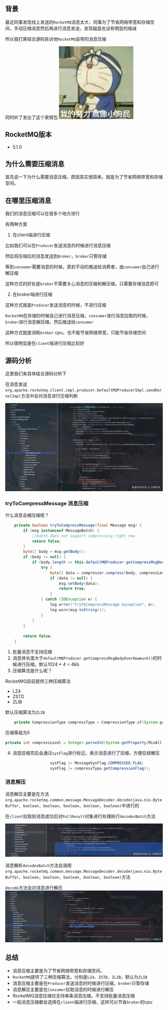 ## 背景

最近同事发现线上发送的`RocketMQ`消息太大，同事为了节省网络带宽和存储空间，手动压缩消息然后再进行消息发送，发现磁盘也没有明显的缩减

所以我打算结合源码告诉他`RocketMQ`自带的消息压缩

同时听了发出了这个表情包
![alt text](../images/duola.png)

## RocketMQ版本

*   5.1.0

## 为什么需要压缩消息

首先说一下为什么需要消息压缩，原因其实很简单。就是为了节省网络带宽和存储空间。

## 在哪里压缩消息

我们的消息压缩可以在很多个地方进行

有两种方案

1.  在client端进行压缩

比如我们可以在`Producer`发送消息的时候进行消息压缩

然后将压缩后的消息发送到`Broker`，`broker`只管存储

等到`consumer`需要消息的时候，原封不动的推送给消费者，由`consumer`自己进行解压缩

这种方式的好处是`broker`不需要关心消息的压缩和解压缩，只需要存储消息即可

2.  在broker端进行压缩

这种方式就是`Producer`发送消息的时候，不进行压缩

`RocketMQ`在存储的时候自己进行消息压缩，`consumer`进行消息拉取的时候，`broker`进行消息解压缩，然后推送给`consumer`

这种方式就是消耗`broker` cpu，也不能节省网络带宽，只能节省存储空间

所以很明显是在`client`端进行压缩比较好

## 源码分析

这里我们来具体结合源码分析下

在消息发送`org.apache.rocketmq.client.impl.producer.DefaultMQProducerImpl.sendKernelImpl`方法中会对消息进行压缩判断

![alt text](../images/sendKernelImpl-code.png)

### tryToCompressMessage 消息压缩

什么消息会被压缩呢？

```java
    private boolean tryToCompressMessage(final Message msg) {
        if (msg instanceof MessageBatch) {
            //batch does not support compressing right now
            return false;
        }
        byte[] body = msg.getBody();
        if (body != null) {
            if (body.length >= this.defaultMQProducer.getCompressMsgBodyOverHowmuch()) {
                try {
                    byte[] data = compressor.compress(body, compressLevel);
                    if (data != null) {
                        msg.setBody(data);
                        return true;
                    }
                } catch (IOException e) {
                    log.error("tryToCompressMessage exception", e);
                    log.warn(msg.toString());
                }
            }
        }

        return false;
    }

```

1.  批量消息不支持压缩
2.  消息体长度大于`defaultMQProducer.getCompressMsgBodyOverHowmuch()`的时候进行压缩。默认1024 \* 4 = 4kb
3.  压缩算法是什么呢？

RocketMQ目前提供三种压缩算法

*   LZ4
*   ZSTD
*   ZLIB

默认压缩算法为`ZLIB`

```java
    private CompressionType compressType = CompressionType.of(System.getProperty(MixAll.MESSAGE_COMPRESS_TYPE, "ZLIB"));
```

压缩等级为5

```java
private int compressLevel = Integer.parseInt(System.getProperty(MixAll.MESSAGE_COMPRESS_LEVEL, "5"));
```

4.  消息压缩完后会通过`sysFlag`进行标记，表示消息进行了压缩，方便后续解压

```java
                    sysFlag |= MessageSysFlag.COMPRESSED_FLAG;
                    sysFlag |= compressType.getCompressionFlag();
```

### 消息解压

消息解压主要是在方法`org.apache.rocketmq.common.message.MessageDecoder.decode(java.nio.ByteBuffer, boolean, boolean, boolean, boolean, boolean)`中进行的

在`client`拉取到消息成功后对`PullResult`对象进行处理执行`decodesBatch`方法

![alt text](../images/decodesBatch-code.png)

消息解析`decodesBatch`方法会调用`org.apache.rocketmq.common.message.MessageDecoder.decode(java.nio.ByteBuffer, boolean, boolean, boolean, boolean, boolean)`方法

`decode`方法会对消息进行解压
![alt text](../images/decode-code.png)

## 总结

*   消息压缩主要是为了节省网络带宽和存储空间。
*   `RocketMQ`提供了三种压缩算法，分别是`LZ4`、`ZSTD`、`ZLIB`，默认为`ZLIB`
*   消息压缩主要是在`Producer`发送消息的时候进行压缩，`broker`只管存储
*   消息解压主要是在`Consumer`拉取消息的时候进行解压
*   RocketMQ消息压缩仅支持单条消息压缩，不支持批量消息压缩
*   一般消息压缩都会选择在`client`端进行压缩，这样可以节省`broker`的cpu
